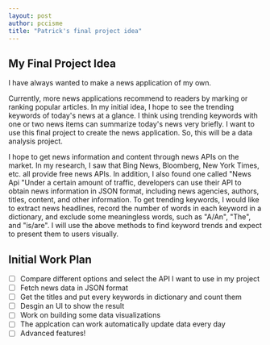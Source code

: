 ```yaml
---
layout: post
author: pccisme
title: "Patrick's final project idea"
---
```


## My Final Project Idea

I have always wanted to make a news application of my own. 

Currently, more news applications recommend to readers by marking or ranking popular articles. In my initial idea, I hope to see the trending keywords of today's news at a glance. I think using trending keywords with one or two news items can summarize today's news very briefly. I want to use this final project to create the news application. So, this will be a data analysis project.

I hope to get news information and content through news APIs on the market. In my research, I saw that Bing News, Bloomberg, New York Times, etc. all provide free news APIs. In addition, I also found one called "News Api "Under a certain amount of traffic, developers can use their API to obtain news information in JSON format, including news agencies, authors, titles, content, and other information. To get trending keywords, I would like to extract news headlines, record the number of words in each keyword in a dictionary, and exclude some meaningless words, such as "A/An", "The", and "is/are". I will use the above methods to find keyword trends and expect to present them to users visually.

## Initial Work Plan
- [ ] Compare different options and select the API I want to use in my project
- [ ] Fetch news data in JSON format
- [ ] Get the titles and put every keywords in dictionary and count them
- [ ] Desgin an UI to show the result
- [ ] Work on building some data visualizations
- [ ] The applcation can work automatically update data every day
- [ ] Advanced features!

